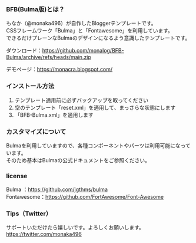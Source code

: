 ### BFB(Bulma版)とは？
もなか（@monaka496）が自作したBloggerテンプレートです。  
CSSフレームワーク「Bulma」と「Fontawesome」を利用しています。  
できるだけプレーンなBulmaのデザインになるよう意識したテンプレートです。  

ダウンロード：https://github.com/monalog/BFB-Bulma/archive/refs/heads/main.zip
  
デモページ：https://monacra.blogspot.com/

### インストール方法
1. テンプレート適用前に必ずバックアップを取ってください
2. 空のテンプレート「reset.xml」を適用して、まっさらな状態にします
3. 「BFB-Bulma.xml」を適用します

### カスタマイズについて
Bulmaを利用していますので、各種コンポーネントやパーツは利用可能になっています。  
そのため基本はBulmaの公式ドキュメントをご参照ください。  

### license
Bulma      ：https://github.com/jgthms/bulma  
Fontawesome：https://github.com/FortAwesome/Font-Awesome

### Tips（Twitter）
サポートいただけたら嬉しいです。よろしくお願いします。  
https://twitter.com/monaka496
